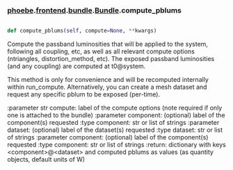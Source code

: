 ### [phoebe](phoebe.md).[frontend](phoebe.frontend.md).[bundle](phoebe.frontend.bundle.md).[Bundle](phoebe.frontend.bundle.Bundle.md).compute_pblums

```py

def compute_pblums(self, compute=None, **kwargs)

```



Compute the passband luminosities that will be applied to the system,
following all coupling, etc, as well as all relevant compute options
(ntriangles, distortion_method, etc).  The exposed passband luminosities
(and any coupling) are computed at t0@system.

This method is only for convenience and will be recomputed internally
within run_compute.  Alternatively, you can create a mesh dataset
and request any specific pblum to be exposed (per-time).

:parameter str compute: label of the compute options (note required if
    only one is attached to the bundle)
:parameter component: (optional) label of the component(s) requested
:type component: str or list of strings
:parameter dataset: (optional) label of the dataset(s) requested
:type dataset: str or list of strings
:parameter component: (optional) label of the component(s) requested
:type component: str or list of strings
:return: dictionary with keys &lt;component&gt;@&lt;dataset&gt; and computed pblums
    as values (as quantity objects, default units of W)


